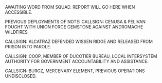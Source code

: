 AWAITING WORD FROM SQUAD. REPORT WILL GO HERE WHEN ACCESSIBLE. 

PREVIOUS DEPLOYMENTS OF NOTE: 
CALLSIGN: CENUSA & PELIVAN FOUGHT WITH UNION FORCE GEMSTONE AGAINST ANDROMACHE WILDFIRES

CALLSIGN: ALCATRAZ DEFENDED WISSEN RIDGE AND RELEASED FROM PRISON INTO PAROLE.

CALLSIGN: COOP, MEMBER OF DUCOTIER BUREAU, LOCAL INTERSYSTEM AUTHORITY FOR GOVERNMENT ACCOUNTABILITY AND ASSISTANCE. 

CALLSIGN: BURGZ, MERCENARY ELEMENT, PREVIOUS OPERATIONS UNDISCLOSED. 
